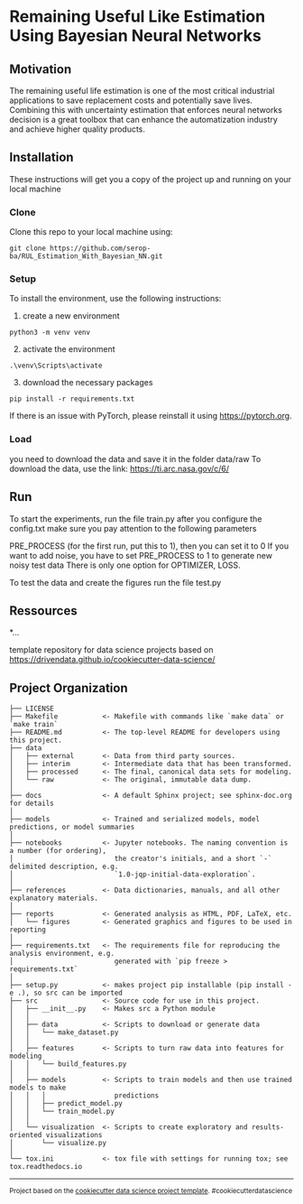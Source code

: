# Remaining Useful Like Estimation Using Bayesian Neural Networks 

## Motivation
The remaining useful life estimation is one of the most critical industrial applications to save replacement costs and potentially save lives. Combining this with uncertainty estimation that enforces neural networks decision is a great toolbox that can enhance the automatization industry and achieve higher quality products. 

## Installation
These instructions will get you a copy of the project up and running on your local machine
### Clone
Clone this repo to your local machine using:
```
git clone https://github.com/serop-ba/RUL_Estimation_With_Bayesian_NN.git
```
### Setup

To install the environment, use the following instructions:
1) create a new environment 
```
python3 -m venv venv 
```
2) activate the environment 
```
.\venv\Scripts\activate
```
3) download the necessary packages
```
pip install -r requirements.txt
```

If there is an issue with PyTorch, please reinstall it using https://pytorch.org.
### Load
you need to download the data and save it in the folder data/raw 
To download the data, use the link: 
https://ti.arc.nasa.gov/c/6/
## Run
To start the experiments, run the file train.py after you configure the config.txt
make sure you pay attention to the following parameters 

PRE_PROCESS (for the first run, put this to 1), then you can set it to 0 
If you want to add noise, you have to set PRE_PROCESS to 1 to generate new noisy test data
There is only one option for OPTIMIZER, LOSS.

To test the data and create the figures run the file test.py 




## Ressources 
*...

template repository for data science projects based on https://drivendata.github.io/cookiecutter-data-science/

Project Organization
------------

    ├── LICENSE
    ├── Makefile           <- Makefile with commands like `make data` or `make train`
    ├── README.md          <- The top-level README for developers using this project.
    ├── data
    │   ├── external       <- Data from third party sources.
    │   ├── interim        <- Intermediate data that has been transformed.
    │   ├── processed      <- The final, canonical data sets for modeling.
    │   └── raw            <- The original, immutable data dump.
    │
    ├── docs               <- A default Sphinx project; see sphinx-doc.org for details
    │
    ├── models             <- Trained and serialized models, model predictions, or model summaries
    │
    ├── notebooks          <- Jupyter notebooks. The naming convention is a number (for ordering),
    │                         the creator's initials, and a short `-` delimited description, e.g.
    │                         `1.0-jqp-initial-data-exploration`.
    │
    ├── references         <- Data dictionaries, manuals, and all other explanatory materials.
    │
    ├── reports            <- Generated analysis as HTML, PDF, LaTeX, etc.
    │   └── figures        <- Generated graphics and figures to be used in reporting
    │
    ├── requirements.txt   <- The requirements file for reproducing the analysis environment, e.g.
    │                         generated with `pip freeze > requirements.txt`
    │
    ├── setup.py           <- makes project pip installable (pip install -e .), so src can be imported
    ├── src                <- Source code for use in this project.
    │   ├── __init__.py    <- Makes src a Python module
    │   │
    │   ├── data           <- Scripts to download or generate data
    │   │   └── make_dataset.py
    │   │
    │   ├── features       <- Scripts to turn raw data into features for modeling
    │   │   └── build_features.py
    │   │
    │   ├── models         <- Scripts to train models and then use trained models to make
    │   │   │                 predictions
    │   │   ├── predict_model.py
    │   │   └── train_model.py
    │   │
    │   └── visualization  <- Scripts to create exploratory and results-oriented visualizations
    │       └── visualize.py
    │
    └── tox.ini            <- tox file with settings for running tox; see tox.readthedocs.io


--------

<p><small>Project based on the <a target="_blank" href="https://drivendata.github.io/cookiecutter-data-science/">cookiecutter data science project template</a>. #cookiecutterdatascience</small></p>
